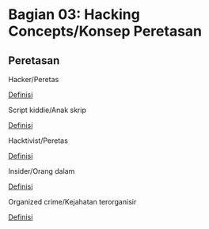 # Bagian 03: Hacking Concepts/Konsep Peretasan

## Peretasan

Hacker/Peretas

[Definisi](../definitions/definitions_H.md#hacker)

Script kiddie/Anak skrip

[Definisi](../definitions/definitions_S.md#script-kiddie)

Hacktivist/Peretas

[Definisi](../definitions/definitions_H.md#hacktivist)

Insider/Orang dalam

[Definisi](../definitions/definitions_I.md#insider)

Organized crime/Kejahatan terorganisir

[Definisi](../definitions/definitions_O.md#organized-crime)
